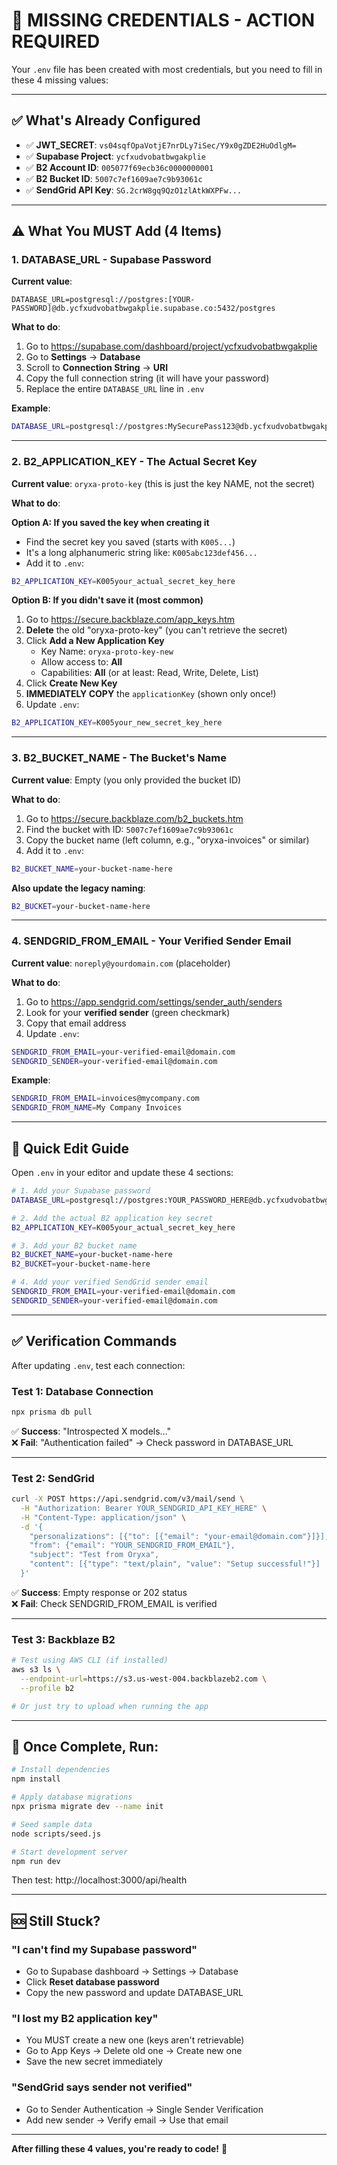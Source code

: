 # 🚨 MISSING CREDENTIALS - ACTION REQUIRED

Your `.env` file has been created with most credentials, but you need to fill in these 4 missing values:

---

## ✅ What's Already Configured

- ✅ **JWT_SECRET**: `vs04sqfOpaVotjE7nrDLy7iSec/Y9x0gZDE2HuOdlgM=`
- ✅ **Supabase Project**: `ycfxudvobatbwgakplie`
- ✅ **B2 Account ID**: `005077f69ecb36c0000000001`
- ✅ **B2 Bucket ID**: `5007c7ef1609ae7c9b93061c`
- ✅ **SendGrid API Key**: `SG.2crW8gq9QzO1zlAtkWXPFw...`

---

## ⚠️ What You MUST Add (4 Items)

### 1. DATABASE_URL - Supabase Password
**Current value**:
```
DATABASE_URL=postgresql://postgres:[YOUR-PASSWORD]@db.ycfxudvobatbwgakplie.supabase.co:5432/postgres
```

**What to do**:
1. Go to https://supabase.com/dashboard/project/ycfxudvobatbwgakplie
2. Go to **Settings** → **Database** 
3. Scroll to **Connection String** → **URI**
4. Copy the full connection string (it will have your password)
5. Replace the entire `DATABASE_URL` line in `.env`

**Example**:
```bash
DATABASE_URL=postgresql://postgres:MySecurePass123@db.ycfxudvobatbwgakplie.supabase.co:5432/postgres
```

---

### 2. B2_APPLICATION_KEY - The Actual Secret Key
**Current value**: `oryxa-proto-key` (this is just the key NAME, not the secret)

**What to do**:

**Option A: If you saved the key when creating it**
- Find the secret key you saved (starts with `K005...`)
- It's a long alphanumeric string like: `K005abc123def456...`
- Add it to `.env`:
```bash
B2_APPLICATION_KEY=K005your_actual_secret_key_here
```

**Option B: If you didn't save it (most common)**
1. Go to https://secure.backblaze.com/app_keys.htm
2. **Delete** the old "oryxa-proto-key" (you can't retrieve the secret)
3. Click **Add a New Application Key**
   - Key Name: `oryxa-proto-key-new`
   - Allow access to: **All**
   - Capabilities: **All** (or at least: Read, Write, Delete, List)
4. Click **Create New Key**
5. **IMMEDIATELY COPY** the `applicationKey` (shown only once!)
6. Update `.env`:
```bash
B2_APPLICATION_KEY=K005your_new_secret_key_here
```

---

### 3. B2_BUCKET_NAME - The Bucket's Name
**Current value**: Empty (you only provided the bucket ID)

**What to do**:
1. Go to https://secure.backblaze.com/b2_buckets.htm
2. Find the bucket with ID: `5007c7ef1609ae7c9b93061c`
3. Copy the bucket name (left column, e.g., "oryxa-invoices" or similar)
4. Add it to `.env`:
```bash
B2_BUCKET_NAME=your-bucket-name-here
```

**Also update the legacy naming**:
```bash
B2_BUCKET=your-bucket-name-here
```

---

### 4. SENDGRID_FROM_EMAIL - Your Verified Sender Email
**Current value**: `noreply@yourdomain.com` (placeholder)

**What to do**:
1. Go to https://app.sendgrid.com/settings/sender_auth/senders
2. Look for your **verified sender** (green checkmark)
3. Copy that email address
4. Update `.env`:
```bash
SENDGRID_FROM_EMAIL=your-verified-email@domain.com
SENDGRID_SENDER=your-verified-email@domain.com
```

**Example**:
```bash
SENDGRID_FROM_EMAIL=invoices@mycompany.com
SENDGRID_FROM_NAME=My Company Invoices
```

---

## 📝 Quick Edit Guide

Open `.env` in your editor and update these 4 sections:

```bash
# 1. Add your Supabase password
DATABASE_URL=postgresql://postgres:YOUR_PASSWORD_HERE@db.ycfxudvobatbwgakplie.supabase.co:5432/postgres

# 2. Add the actual B2 application key secret
B2_APPLICATION_KEY=K005your_actual_secret_key_here

# 3. Add your B2 bucket name
B2_BUCKET_NAME=your-bucket-name-here
B2_BUCKET=your-bucket-name-here

# 4. Add your verified SendGrid sender email
SENDGRID_FROM_EMAIL=your-verified-email@domain.com
SENDGRID_SENDER=your-verified-email@domain.com
```

---

## ✅ Verification Commands

After updating `.env`, test each connection:

### Test 1: Database Connection
```bash
npx prisma db pull
```
✅ **Success**: "Introspected X models..."  
❌ **Fail**: "Authentication failed" → Check password in DATABASE_URL

---

### Test 2: SendGrid
```bash
curl -X POST https://api.sendgrid.com/v3/mail/send \
  -H "Authorization: Bearer YOUR_SENDGRID_API_KEY_HERE" \
  -H "Content-Type: application/json" \
  -d '{
    "personalizations": [{"to": [{"email": "your-email@domain.com"}]}],
    "from": {"email": "YOUR_SENDGRID_FROM_EMAIL"},
    "subject": "Test from Oryxa",
    "content": [{"type": "text/plain", "value": "Setup successful!"}]
  }'
```
✅ **Success**: Empty response or 202 status  
❌ **Fail**: Check SENDGRID_FROM_EMAIL is verified

---

### Test 3: Backblaze B2
```bash
# Test using AWS CLI (if installed)
aws s3 ls \
  --endpoint-url=https://s3.us-west-004.backblazeb2.com \
  --profile b2

# Or just try to upload when running the app
```

---

## 🚀 Once Complete, Run:

```bash
# Install dependencies
npm install

# Apply database migrations
npx prisma migrate dev --name init

# Seed sample data
node scripts/seed.js

# Start development server
npm run dev
```

Then test: http://localhost:3000/api/health

---

## 🆘 Still Stuck?

### "I can't find my Supabase password"
- Go to Supabase dashboard → Settings → Database
- Click **Reset database password**
- Copy the new password and update DATABASE_URL

### "I lost my B2 application key"
- You MUST create a new one (keys aren't retrievable)
- Go to App Keys → Delete old one → Create new one
- Save the new secret immediately

### "SendGrid says sender not verified"
- Go to Sender Authentication → Single Sender Verification
- Add new sender → Verify email → Use that email

---

**After filling these 4 values, you're ready to code!** 🎉
